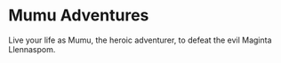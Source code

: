 # Mumu Adventures

Live your life as Mumu, the heroic adventurer, to defeat the evil Maginta Llennaspom.
